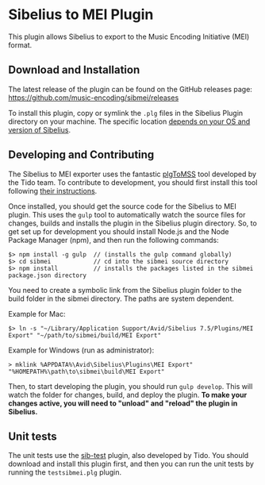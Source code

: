 # Sibelius to MEI Plugin

This plugin allows Sibelius to export to the Music Encoding Initiative (MEI) format.

## Download and Installation

The latest release of the plugin can be found on the GitHub releases page: https://github.com/music-encoding/sibmei/releases

To install this plugin, copy or symlink the `.plg` files in the Sibelius Plugin directory on your machine. The specific location [depends on your OS and version of Sibelius](http://www.sibelius.com/download/plugins/index.html?help=install).

## Developing and Contributing

The Sibelius to MEI exporter uses the fantastic [plgToMSS](https://github.com/tido/plgToMSS) tool developed by the Tido team. To contribute to development, you should first install this tool following [their instructions](https://github.com/tido/plgToMSS/blob/master/README.md).

Once installed, you should get the source code for the Sibelius to MEI plugin. This uses the `gulp` tool to automatically watch the source files for changes, builds and installs the plugin in the Sibelius plugin directory. So, to get set up for development you should install Node.js and the Node Package Manager (npm), and then run the following commands:

```
$> npm install -g gulp  // (installs the gulp command globally)
$> cd sibmei            // cd into the sibmei source directory
$> npm install          // installs the packages listed in the sibmei package.json directory
```

You need to create a symbolic link from the Sibelius plugin folder to the build folder in the sibmei directory. The paths are system dependent.

Example for Mac:

````
$> ln -s "~/Library/Application Support/Avid/Sibelius 7.5/Plugins/MEI Export" "~/path/to/sibmei/build/MEI Export"
````

Example for Windows (run as administrator):

````
> mklink %APPDATA%\Avid\Sibelius\Plugins\MEI Export" "%HOMEPATH%\path\to\sibmei\build\MEI Export"
````

Then, to start developing the plugin, you should run `gulp develop`. This will watch the folder for changes, build, and deploy the plugin. **To make your changes active, you will need to "unload" and "reload" the plugin in Sibelius.**

## Unit tests

The unit tests use the [sib-test](https://github.com/tido/sib-test) plugin, also developed by Tido. You should download and install this plugin first, and then you can run the unit tests by running the `testsibmei.plg` plugin.
